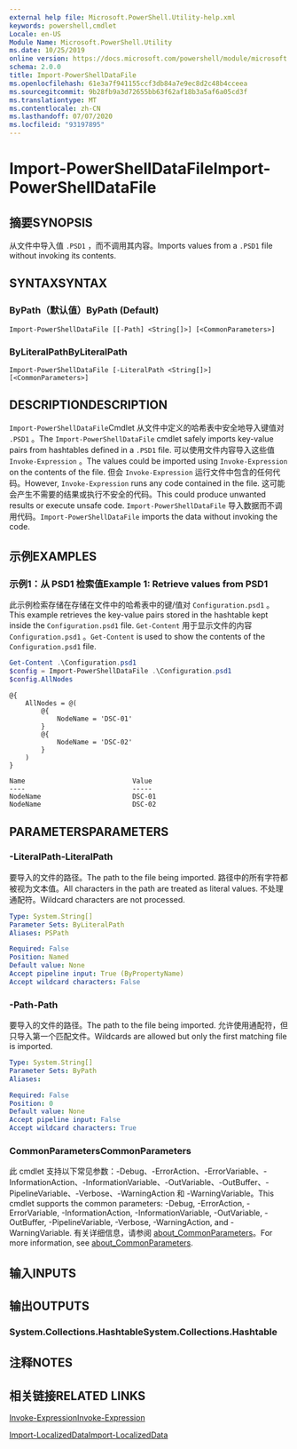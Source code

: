 ```yaml
---
external help file: Microsoft.PowerShell.Utility-help.xml
keywords: powershell,cmdlet
Locale: en-US
Module Name: Microsoft.PowerShell.Utility
ms.date: 10/25/2019
online version: https://docs.microsoft.com/powershell/module/microsoft.powershell.utility/import-powershelldatafile?view=powershell-5.1&WT.mc_id=ps-gethelp
schema: 2.0.0
title: Import-PowerShellDataFile
ms.openlocfilehash: 61e3a7f941155ccf3db84a7e9ec8d2c48b4cceea
ms.sourcegitcommit: 9b28fb9a3d72655bb63f62af18b3a5af6a05cd3f
ms.translationtype: MT
ms.contentlocale: zh-CN
ms.lasthandoff: 07/07/2020
ms.locfileid: "93197895"
---
```

# <span data-ttu-id="a1cc3-103">Import-PowerShellDataFile</span><span class="sxs-lookup"><span data-stu-id="a1cc3-103">Import-PowerShellDataFile</span></span>

## <span data-ttu-id="a1cc3-104">摘要</span><span class="sxs-lookup"><span data-stu-id="a1cc3-104">SYNOPSIS</span></span>
<span data-ttu-id="a1cc3-105">从文件中导入值 `.PSD1` ，而不调用其内容。</span><span class="sxs-lookup"><span data-stu-id="a1cc3-105">Imports values from a `.PSD1` file without invoking its contents.</span></span>

## <span data-ttu-id="a1cc3-106">SYNTAX</span><span class="sxs-lookup"><span data-stu-id="a1cc3-106">SYNTAX</span></span>

### <span data-ttu-id="a1cc3-107">ByPath（默认值）</span><span class="sxs-lookup"><span data-stu-id="a1cc3-107">ByPath (Default)</span></span>

```
Import-PowerShellDataFile [[-Path] <String[]>] [<CommonParameters>]
```

### <span data-ttu-id="a1cc3-108">ByLiteralPath</span><span class="sxs-lookup"><span data-stu-id="a1cc3-108">ByLiteralPath</span></span>

```
Import-PowerShellDataFile [-LiteralPath <String[]>] [<CommonParameters>]
```

## <span data-ttu-id="a1cc3-109">DESCRIPTION</span><span class="sxs-lookup"><span data-stu-id="a1cc3-109">DESCRIPTION</span></span>

<span data-ttu-id="a1cc3-110">`Import-PowerShellDataFile`Cmdlet 从文件中定义的哈希表中安全地导入键值对 `.PSD1` 。</span><span class="sxs-lookup"><span data-stu-id="a1cc3-110">The `Import-PowerShellDataFile` cmdlet safely imports key-value pairs from hashtables defined in a `.PSD1` file.</span></span> <span data-ttu-id="a1cc3-111">可以使用文件内容导入这些值 `Invoke-Expression` 。</span><span class="sxs-lookup"><span data-stu-id="a1cc3-111">The values could be imported using `Invoke-Expression` on the contents of the file.</span></span>
<span data-ttu-id="a1cc3-112">但会 `Invoke-Expression` 运行文件中包含的任何代码。</span><span class="sxs-lookup"><span data-stu-id="a1cc3-112">However, `Invoke-Expression` runs any code contained in the file.</span></span> <span data-ttu-id="a1cc3-113">这可能会产生不需要的结果或执行不安全的代码。</span><span class="sxs-lookup"><span data-stu-id="a1cc3-113">This could produce unwanted results or execute unsafe code.</span></span> <span data-ttu-id="a1cc3-114">`Import-PowerShellDataFile` 导入数据而不调用代码。</span><span class="sxs-lookup"><span data-stu-id="a1cc3-114">`Import-PowerShellDataFile` imports the data without invoking the code.</span></span>

## <span data-ttu-id="a1cc3-115">示例</span><span class="sxs-lookup"><span data-stu-id="a1cc3-115">EXAMPLES</span></span>

### <span data-ttu-id="a1cc3-116">示例1：从 PSD1 检索值</span><span class="sxs-lookup"><span data-stu-id="a1cc3-116">Example 1: Retrieve values from PSD1</span></span>

<span data-ttu-id="a1cc3-117">此示例检索存储在存储在文件中的哈希表中的键/值对 `Configuration.psd1` 。</span><span class="sxs-lookup"><span data-stu-id="a1cc3-117">This example retrieves the key-value pairs stored in the hashtable kept inside the `Configuration.psd1` file.</span></span> <span data-ttu-id="a1cc3-118">`Get-Content` 用于显示文件的内容 `Configuration.psd1` 。</span><span class="sxs-lookup"><span data-stu-id="a1cc3-118">`Get-Content` is used to show the contents of the `Configuration.psd1` file.</span></span>

```powershell
Get-Content .\Configuration.psd1
$config = Import-PowerShellDataFile .\Configuration.psd1
$config.AllNodes
```

```Output
@{
    AllNodes = @(
        @{
            NodeName = 'DSC-01'
        }
        @{
            NodeName = 'DSC-02'
        }
    )
}

Name                           Value
----                           -----
NodeName                       DSC-01
NodeName                       DSC-02
```

## <span data-ttu-id="a1cc3-119">PARAMETERS</span><span class="sxs-lookup"><span data-stu-id="a1cc3-119">PARAMETERS</span></span>

### <span data-ttu-id="a1cc3-120">-LiteralPath</span><span class="sxs-lookup"><span data-stu-id="a1cc3-120">-LiteralPath</span></span>

<span data-ttu-id="a1cc3-121">要导入的文件的路径。</span><span class="sxs-lookup"><span data-stu-id="a1cc3-121">The path to the file being imported.</span></span> <span data-ttu-id="a1cc3-122">路径中的所有字符都被视为文本值。</span><span class="sxs-lookup"><span data-stu-id="a1cc3-122">All characters in the path are treated as literal values.</span></span>
<span data-ttu-id="a1cc3-123">不处理通配符。</span><span class="sxs-lookup"><span data-stu-id="a1cc3-123">Wildcard characters are not processed.</span></span>

```yaml
Type: System.String[]
Parameter Sets: ByLiteralPath
Aliases: PSPath

Required: False
Position: Named
Default value: None
Accept pipeline input: True (ByPropertyName)
Accept wildcard characters: False
```

### <span data-ttu-id="a1cc3-124">-Path</span><span class="sxs-lookup"><span data-stu-id="a1cc3-124">-Path</span></span>

<span data-ttu-id="a1cc3-125">要导入的文件的路径。</span><span class="sxs-lookup"><span data-stu-id="a1cc3-125">The path to the file being imported.</span></span> <span data-ttu-id="a1cc3-126">允许使用通配符，但只导入第一个匹配文件。</span><span class="sxs-lookup"><span data-stu-id="a1cc3-126">Wildcards are allowed but only the first matching file is imported.</span></span>

```yaml
Type: System.String[]
Parameter Sets: ByPath
Aliases:

Required: False
Position: 0
Default value: None
Accept pipeline input: False
Accept wildcard characters: True
```

### <span data-ttu-id="a1cc3-127">CommonParameters</span><span class="sxs-lookup"><span data-stu-id="a1cc3-127">CommonParameters</span></span>

<span data-ttu-id="a1cc3-128">此 cmdlet 支持以下常见参数：-Debug、-ErrorAction、-ErrorVariable、-InformationAction、-InformationVariable、-OutVariable、-OutBuffer、-PipelineVariable、-Verbose、-WarningAction 和 -WarningVariable。</span><span class="sxs-lookup"><span data-stu-id="a1cc3-128">This cmdlet supports the common parameters: -Debug, -ErrorAction, -ErrorVariable, -InformationAction, -InformationVariable, -OutVariable, -OutBuffer, -PipelineVariable, -Verbose, -WarningAction, and -WarningVariable.</span></span> <span data-ttu-id="a1cc3-129">有关详细信息，请参阅 [about_CommonParameters](../Microsoft.PowerShell.Core/About/about_CommonParameters.md)。</span><span class="sxs-lookup"><span data-stu-id="a1cc3-129">For more information, see [about_CommonParameters](../Microsoft.PowerShell.Core/About/about_CommonParameters.md).</span></span>

## <span data-ttu-id="a1cc3-130">输入</span><span class="sxs-lookup"><span data-stu-id="a1cc3-130">INPUTS</span></span>

## <span data-ttu-id="a1cc3-131">输出</span><span class="sxs-lookup"><span data-stu-id="a1cc3-131">OUTPUTS</span></span>

### <span data-ttu-id="a1cc3-132">System.Collections.Hashtable</span><span class="sxs-lookup"><span data-stu-id="a1cc3-132">System.Collections.Hashtable</span></span>

## <span data-ttu-id="a1cc3-133">注释</span><span class="sxs-lookup"><span data-stu-id="a1cc3-133">NOTES</span></span>

## <span data-ttu-id="a1cc3-134">相关链接</span><span class="sxs-lookup"><span data-stu-id="a1cc3-134">RELATED LINKS</span></span>

[<span data-ttu-id="a1cc3-135">Invoke-Expression</span><span class="sxs-lookup"><span data-stu-id="a1cc3-135">Invoke-Expression</span></span>](Invoke-Expression.md)

[<span data-ttu-id="a1cc3-136">Import-LocalizedData</span><span class="sxs-lookup"><span data-stu-id="a1cc3-136">Import-LocalizedData</span></span>](Import-LocalizedData.md)
